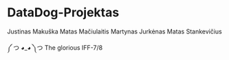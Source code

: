# DataDog-Projektas
Justinas Makuška
Matas Mačiulaitis
Martynas Jurkėnas
Matas Stankevičius

༼ つ ◕_◕ ༽つ The glorious IFF-7/8
